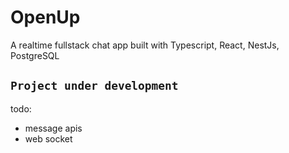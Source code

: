 # OpenUp
A realtime fullstack chat app built with Typescript, React, NestJs, PostgreSQL 

## `Project under development`

todo:
- message apis
- web socket